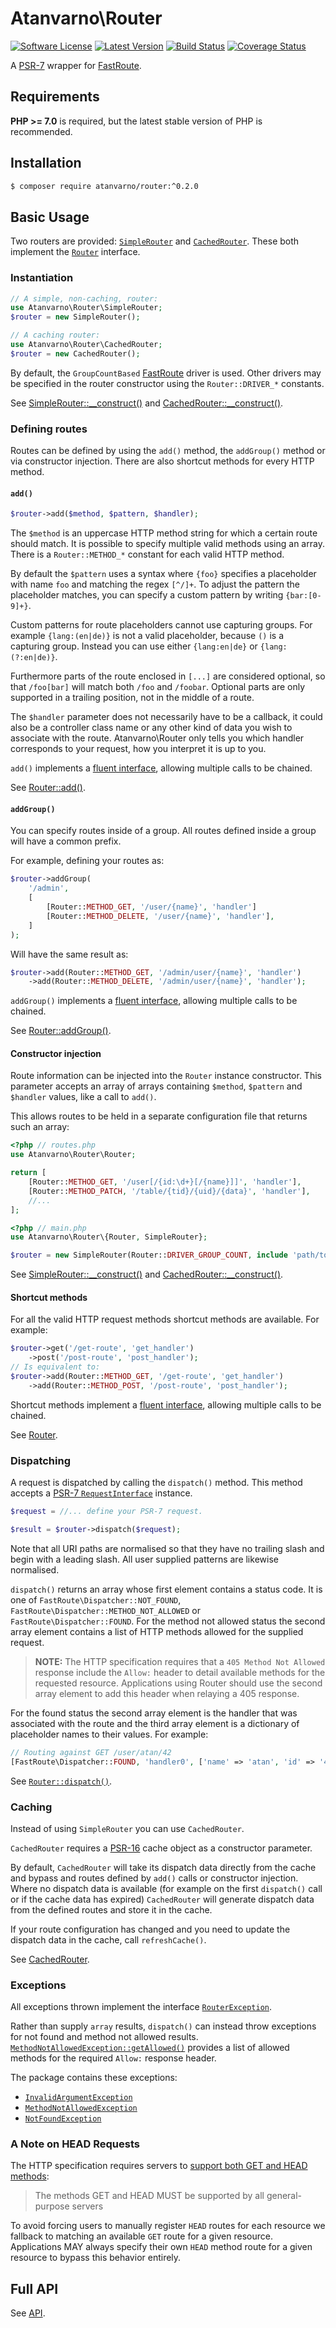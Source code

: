# Atanvarno\Router
[![Software License](https://img.shields.io/badge/license-MIT-brightgreen.svg?style=flat-square)](https://github.com/atanvarno69/router/blob/master/LICENSE)
[![Latest Version](https://img.shields.io/github/release/atanvarno69/router.svg?style=flat-square)](https://github.com/atanvarno69/router/releases)
[![Build Status](https://img.shields.io/travis/atanvarno69/router/master.svg?style=flat-square)](https://travis-ci.org/atanvarno69/router)
[![Coverage Status](https://img.shields.io/coveralls/atanvarno69/router/master.svg?style=flat-square)](https://coveralls.io/r/atanvarno69/router?branch=master)

A [PSR-7](http://www.php-fig.org/psr/psr-7/) wrapper for 
[FastRoute](https://github.com/nikic/FastRoute).

## Requirements
**PHP >= 7.0** is required, but the latest stable version of PHP is recommended.

## Installation
```bash
$ composer require atanvarno/router:^0.2.0
```

## Basic Usage
Two routers are provided: 
[`SimpleRouter`](https://github.com/atanvarno69/router/blob/master/docs/SimpleRouter.md) 
and 
[`CachedRouter`](https://github.com/atanvarno69/router/blob/master/docs/CachedRouter.md). 
These both implement the
[`Router`](https://github.com/atanvarno69/router/blob/master/docs/Router.md) 
interface.

### Instantiation
```php
// A simple, non-caching, router:
use Atanvarno\Router\SimpleRouter;
$router = new SimpleRouter();

// A caching router:
use Atanvarno\Router\CachedRouter;
$router = new CachedRouter();
```
By default, the `GroupCountBased` [FastRoute](https://github.com/nikic/FastRoute) 
driver is used. Other drivers may be specified in the router constructor 
using the `Router::DRIVER_*` constants.

See 
[SimpleRouter::__construct()](https://github.com/atanvarno69/router/blob/master/docs/SimpleRouter.md#__construct) and 
[CachedRouter::__construct()](https://github.com/atanvarno69/router/blob/master/docs/CachedRouter.md#__construct).

### Defining routes
Routes can be defined by using the `add()` method, the `addGroup()` method or 
via constructor injection. There are also shortcut methods for every HTTP 
method.

#### `add()`
```php
$router->add($method, $pattern, $handler);
```
The `$method` is an uppercase HTTP method string for which a certain route 
should match. It is possible to specify multiple valid methods using an array. 
There is a `Router::METHOD_*` constant for each valid HTTP method.

By default the `$pattern` uses a syntax where `{foo}` specifies a placeholder 
with name `foo` and matching the regex `[^/]+`. To adjust the pattern the 
placeholder matches, you can specify a custom pattern by writing `{bar:[0-9]+}`.

Custom patterns for route placeholders cannot use capturing groups. For example 
`{lang:(en|de)}` is not a valid placeholder, because `()` is a capturing group. 
Instead you can use either `{lang:en|de}` or `{lang:(?:en|de)}`.

Furthermore parts of the route enclosed in `[...]` are considered optional, so 
that `/foo[bar]` will match both `/foo` and `/foobar`. Optional parts are only 
supported in a trailing position, not in the middle of a route.

The `$handler` parameter does not necessarily have to be a callback, it could 
also be a controller class name or any other kind of data you wish to associate 
with the route. Atanvarno\Router only tells you which handler corresponds to 
your request, how you interpret it is up to you.

`add()` implements a [fluent interface](https://en.wikipedia.org/wiki/Fluent_interface), 
allowing multiple calls to be chained.

See [Router::add()](https://github.com/atanvarno69/router/blob/master/docs/Router.md#add).

#### `addGroup()`
You can specify routes inside of a group. All routes defined inside a group 
will have a common prefix.

For example, defining your routes as:
```php
$router->addGroup(
    '/admin',
    [
        [Router::METHOD_GET, '/user/{name}', 'handler']
        [Router::METHOD_DELETE, '/user/{name}', 'handler'],
    ]
);
```
Will have the same result as:
```php
$router->add(Router::METHOD_GET, '/admin/user/{name}', 'handler')
    ->add(Router::METHOD_DELETE, '/admin/user/{name}', 'handler');
```
`addGroup()` implements a [fluent interface](https://en.wikipedia.org/wiki/Fluent_interface), 
allowing multiple calls to be chained.

See [Router::addGroup()](https://github.com/atanvarno69/router/blob/master/docs/Router.md#addgroup).

#### Constructor injection
Route information can be injected into the `Router` instance constructor. This 
parameter accepts an array of arrays containing `$method`, `$pattern` and 
`$handler` values, like a call to `add()`.

This allows routes to be held in a separate configuration file that returns 
such an array:
```php
<?php // routes.php
use Atanvarno\Router\Router;

return [
    [Router::METHOD_GET, '/user[/{id:\d+}[/{name}]]', 'handler'],
    [Router::METHOD_PATCH, '/table/{tid}/{uid}/{data}', 'handler'],
    //...
];
```
```php
<?php // main.php
use Atanvarno\Router\{Router, SimpleRouter};

$router = new SimpleRouter(Router::DRIVER_GROUP_COUNT, include 'path/to/routes.php');
```
See 
[SimpleRouter::__construct()](https://github.com/atanvarno69/router/blob/master/docs/SimpleRouter.md#__construct) and 
[CachedRouter::__construct()](https://github.com/atanvarno69/router/blob/master/docs/CachedRouter.md#__construct).

#### Shortcut methods
For all the valid HTTP request methods shortcut methods are available. For
example:
```php
$router->get('/get-route', 'get_handler')
    ->post('/post-route', 'post_handler');
// Is equivalent to:
$router->add(Router::METHOD_GET, '/get-route', 'get_handler')
    ->add(Router::METHOD_POST, '/post-route', 'post_handler');
```
Shortcut methods implement a [fluent interface](https://en.wikipedia.org/wiki/Fluent_interface), 
allowing multiple calls to be chained.

See [Router](https://github.com/atanvarno69/router/blob/master/docs/Router.md).

### Dispatching
A request is dispatched by calling the `dispatch()` method. This method accepts 
a [PSR-7 `RequestInterface`](http://www.php-fig.org/psr/psr-7/#psrhttpmessagerequestinterface) 
instance.
```php
$request = //... define your PSR-7 request.

$result = $router->dispatch($request);
```

Note that all URI paths are normalised so that they have no trailing slash 
and begin with a leading slash. All user supplied patterns are likewise 
normalised.

`dispatch()` returns an array whose first element contains a status code. It is 
one of `FastRoute\Dispatcher::NOT_FOUND`, 
`FastRoute\Dispatcher::METHOD_NOT_ALLOWED` or `FastRoute\Dispatcher::FOUND`. 
For the method not allowed status the second array element contains a list of 
HTTP methods allowed for the supplied request.

> **NOTE:** The HTTP specification requires that a `405 Method Not Allowed` 
response include the `Allow:` header to detail available methods for the 
requested resource. Applications using Router should use the second array 
element to add this header when relaying a 405 response.

For the found status the second array element is the handler that was 
associated with the route and the third array element is a dictionary of 
placeholder names to their values. For example:
```php
// Routing against GET /user/atan/42
[FastRoute\Dispatcher::FOUND, 'handler0', ['name' => 'atan', 'id' => '42']]
```

See [`Router::dispatch()`](https://github.com/atanvarno69/router/blob/master/docs/Router.md#dispatch).

### Caching
Instead of using `SimpleRouter` you can use `CachedRouter`.

`CachedRouter` requires a [PSR-16](http://www.php-fig.org/psr/psr-16/) cache 
object as a constructor parameter.

By default, `CachedRouter` will take its dispatch data directly from the cache 
and bypass and routes defined by `add()` calls or constructor injection. Where 
no dispatch data is available (for example on the first `dispatch()` call or if 
the cache data has expired) `CachedRouter` will generate dispatch data from the 
defined routes and store it in the cache.

If your route configuration has changed and you need to update the dispatch 
data in the cache, call `refreshCache()`.

See [CachedRouter](https://github.com/atanvarno69/router/blob/master/docs/CachedRouter.md).

### Exceptions
All exceptions thrown implement the interface [`RouterException`](https://github.com/atanvarno69/router/blob/master/docs/RouterException.md).

Rather than supply `array` results, `dispatch()` can instead throw exceptions 
for not found and method not allowed results. 
[`MethodNotAllowedException::getAllowed()`](https://github.com/atanvarno69/router/blob/master/docs/MethodNotAllowedException.md#getallowed) 
provides a list of allowed methods for the required `Allow:` response header.

The package contains these exceptions:
* [`InvalidArgumentException`](https://github.com/atanvarno69/router/blob/master/docs/InvalidArgumentException.md)
* [`MethodNotAllowedException`](https://github.com/atanvarno69/router/blob/master/docs/MethodNotAllowedException.md)
* [`NotFoundException`](https://github.com/atanvarno69/router/blob/master/docs/NotFoundException.md)

### A Note on HEAD Requests
The HTTP specification requires servers to [support both GET and HEAD methods](http://www.w3.org/Protocols/rfc2616/rfc2616-sec5.html#sec5.1.1):

> The methods GET and HEAD MUST be supported by all general-purpose servers

To avoid forcing users to manually register `HEAD` routes for each resource we 
fallback to matching an available `GET` route for a given resource. Applications 
MAY always specify their own `HEAD` method route for a given resource to bypass 
this behavior entirely.

## Full API
See [API](https://github.com/atanvarno69/router/blob/master/docs/API.md).